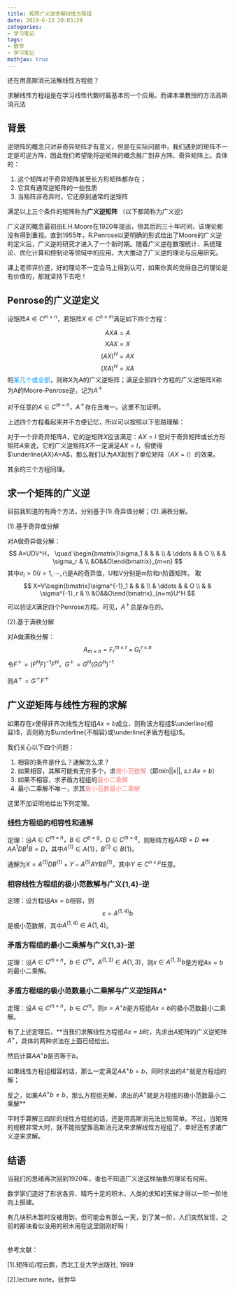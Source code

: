 ```yaml
---
title: 矩阵广义逆求解线性方程组 
date: 2019-6-13 20:03:29
categories: 
- 学习笔记
tags: 
- 数学
- 学习笔记
mathjax: true
---
```

还在用高斯消元法解线性方程组？
<!--more-->

求解线性方程组是在学习线性代数时最基本的一个应用。而课本里教授的方法高斯消元法

## 背景
逆矩阵的概念只对非奇异矩阵才有意义，但是在实际问题中，我们遇到的矩阵不一定是可逆方阵，因此我们希望能将逆矩阵的概念推广到非方阵、奇异矩阵上。具体的：

1. 这个矩阵对于奇异矩阵甚至长方形矩阵都存在；
2. 它具有通常逆矩阵的一些性质
3. 当矩阵非奇异时，它还原到通常的逆矩阵

满足以上三个条件的矩阵称为**广义逆矩阵**
（以下都简称为广义逆）

广义逆的概念最初由E.H.Moore在1920年提出，但其后的三十年时间，该理论都没有得到重视。直到1955年，R.Penrose以更明确的形式给出了Moore的广义逆的定义后，广义逆的研究才进入了一个新时期。随着广义逆在数理统计、系统理论、优化计算和控制论等领域中的应用，大大推动了广义逆的理论与应用研究。

课上老师评价道，好的理论不一定会马上得到认可，如果你真的觉得自己的理论是有价值的，那就坚持下去吧！

## Penrose的广义逆定义
设矩阵$A\in C^{m×n}$，若矩阵$X\in C^{n×m}$满足如下四个方程：

$$ AXA=A \tag {i} $$ $$ XAX=X \tag {ii} $$ $$ (AX)^H=AX \tag {iii} $$ $$ (XA)^H=XA \tag {iv} $$
的<font color=#0099ff>某几个或全部</font>，则称X为A的广义逆矩阵；满足全部四个方程的广义逆矩阵X称为A的Moore-Penrose逆，记为$A^＋$

对于任意的$A\in C^{m×n}$，$A^＋$存在且唯一。这里不加证明。

上述四个方程看起来并不方便记忆，所以可以按照以下思路理解：

对于一个非奇异矩阵$A$，它的逆矩阵$X$应该满足：$AX=I$
但对于奇异矩阵或长方形矩阵$A$来说，它的广义逆矩阵$X$不一定满足$AX=I$，但使得$\underline{AX}A=A$，那么我们认为$AX$起到了单位矩阵（$AX=I$）的效果。

其余的三个方程同理。

## 求一个矩阵的广义逆
目前我知道的有两个方法，分别基于(1).奇异值分解；(2).满秩分解。

(1).基于奇异值分解

对A做奇异值分解：
$$ A=UDV^H， \quad \begin{bmatrix}\sigma_1 &  &  & \\  & \ddots  & & O \\  &  & \sigma_r & \\ &O&&O\end{bmatrix}_{m×n} $$
其中$\sigma_i >0(i=1,\cdots,r)$是A的奇异值，U和V分别是m阶和n阶酉矩阵。
取
$$ X=V\begin{bmatrix}\sigma^{-1}_1 &  &  & \\  & \ddots  & & O \\  &  & \sigma^{-1}_r & \\ &O&&O\end{bmatrix}_{n×m}U^H $$
可以验证$X$满足四个Penrose方程。可见，$A^＋$总是存在的。

(2).基于满秩分解

对A做满秩分解：
$$ A_{m×n}=F^{m×r}_r×G^{r×n}_r $$
令$F^＋=(F^HF)^{-1}F^H，G^＋=G^H(GG^H)^{-1}$

则$A^{＋}=G^{＋}F^{＋}$

## 广义逆矩阵与线性方程的求解
如果存在$x$使得非齐次线性方程组$Ax=b$成立，则称该方程组$\underline{相容}$，否则称为$\underline{不相容}或\underline{矛盾方程组}$。

我们关心以下四个问题：

1. 相容的条件是什么？通解怎么求？
2. 如果相容，其解可能有无穷多个，求<font color=#F08080>极小范数解</font>（即$min | | x| |,\ s.t\ Ax=b$）
3. 如果不相容，求矛盾方程组的<font color=#F08080>最小二乘解</font>
4. 最小二乘解不唯一，求其<font color=#F08080>极小范数最小二乘解</font>

这里不加证明地给出下列定理。

### 线性方程组的相容性和通解
定理：设$A\in C^{m×n}，B\in C^{p×q}，D\in C^{m×q}$，则矩阵方程$AXB=D\Leftrightarrow AA^{1}DB^{1}B=D$，其中$A^{(1)}\in A\{1\}，B^{(1)}\in B\{1\}$。

通解为$X=A^{(1)}DB^{(1)}+Y-A^{(1)}AYBB^{(1)}$，其中$Y\in C^{n×p}$任意。

### 相容线性方程组的极小范数解与广义{1,4}-逆
定理：设方程组$Ax=b$相容，则$$ x=A^{(1,4)}b $$是极小范数解，其中$A^{(1,4)}\in A\{1,4\}$。

### 矛盾方程组的最小二乘解与广义{1,3}-逆
定理：设$A\in C^{m×n}，b\in C^{m}，A^{(1,3)}\in A\{1,3\}$，则$x\in A^{(1,3)}b$是方程$Ax=b$的最小二乘解。

### 矛盾方程组的极小范数最小二乘解与广义逆矩阵$A^+$
定理：设$A\in C^{m×n}，b\in C^{m}$，则$x=A^+b$是方程组$Ax=b$的极小范数最小二乘解。


有了上述定理后，**当我们求解线性方程组$Ax=b$时，先求出$A$矩阵的广义逆矩阵$A^+$，具体的两种求法在上面已经给出。

然后计算$AA^+b$是否等于$b$。

如果线性方程组相容的话，那么一定满足$AA^+b=b$，同时求出的$A^+$就是方程组的解；

反之，如果$AA^+b\neq b$，那么方程组无解，求出的$A^+$就是方程组的极小范数最小二乘解**

平时手算解三四阶的线性方程组的话，还是用高斯消元法比较简单。不过，当矩阵的规模非常大时，就不能指望靠高斯消元法来求解线性方程组了，幸好还有求诸广义逆来求解。

## 结语
当我们的思绪再次回到1920年，谁也不知道广义逆这样抽象的理论有何用。

数学家们造好了形状各异、精巧十足的积木，人类的求知的天梯才得以一阶一阶地向上搭建。

有几块积木暂时没被用到，但可能会有那么一天，到了某一阶，人们突然发现，之前的那块看似没用的积木用在这里刚刚好啊！
<br/>
<br/>
<br/>
参考文献：

[1].矩阵论/程云鹏，西北工业大学出版社, 1989

[2].lecture note，张世华
